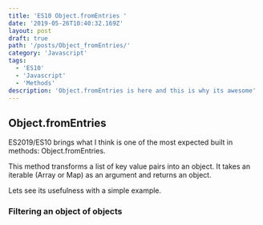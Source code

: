 ```yaml
---
title: 'ES10 Object.fromEntries '
date: '2019-05-26T10:40:32.169Z'
layout: post
draft: true
path: '/posts/Object_fromEntries/'
category: 'Javascript'
tags:
  - 'ES10'
  - 'Javascript'
  - 'Methods'
description: 'Object.fromEntries is here and this is why its awesome'
---
```


## Object.fromEntries

ES2019/ES10 brings what I think is one of the most expected built in methods: Object.fromEntries.

This method transforms a list of key value pairs into an object. It takes an iterable (Array or Map) as an argument and returns an object.

Lets see its usefulness with a simple example.

### Filtering an object of objects
